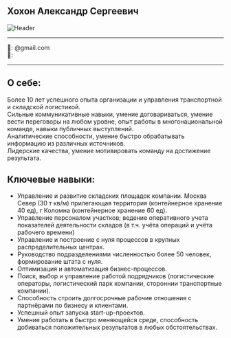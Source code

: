  
## Хохон Александр Сергеевич


![Header](https://github.com/asx999/asx999/blob/master/img/IMG_0649.jpg)
 
           
-------------------     ----------------------------
:e-mail::          @gmail.com
<br>:fax::
-------------------     ----------------------------

**О себе:**
----------
 Более 10 лет успешного опыта организации и управления транспортной и складской логистикой.
<br>Сильные коммуникативные навыки, умение договариваться, умение вести переговоры на любом уровне, опыт работы в многонациональной команде, навыки публичных выступлений.
<br>Аналитические способности, умение быстро обрабатывать информацию из различных источников.
<br>Лидерские качества, умение мотивировать команду на достижение результата.

**Ключевые навыки:**
----------
* Управление и развитие складских площадок компании. Москва Север (30 т кв/м) прилегающая территория (контейнерное хранение 40 ед), г Коломна (контейнерное хранение 60 ед).
* Управление персоналом участков; ведение оперативного учета показателей деятельности складов (в т.ч.  учёта операций и учёта рабочего времени)
* Управление и построение с нуля процессов в крупных распределительных центрах.
* Руководство подразделениями численностью более 50 человек, формирование штата с нуля.
* Оптимизация и автоматизация бизнес-процессов.
* Поиск, выбор и управление работой подрядчиков (логистические операторы, логистический парк компании, стороннии транспортные компании).
* Способность строить долгосрочные рабочие отношения с партнёрами по бизнесу и клиентами.
* Успешный опыт запуска start-up-проектов.
* Умение работать в быстро меняющейся среде, способность добиваться положительных результатов в любых обстоятельствах.
